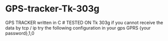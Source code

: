 # GPS-tracker-Tk-303g
GPS TRACKER written in C # TESTED ON Tk 303g
	if you cannot receive the data by tcp / ip try the following configuration in your gps GPRS {your password},1,0
